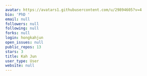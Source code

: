 ```yaml
---
avatar: https://avatars1.githubusercontent.com/u/29894605?v=4
bio: 'PhD '
email: null
followers: null
following: null
forks: null
login: hongkahjun
open_issues: null
public_repos: 13
stars: 3
title: Kah Jun
user_type: User
website: null
---
```

